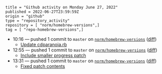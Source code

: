 ```
title = "Github activity on Monday June 27, 2022"
published = 2022-06-27T23:59:59Z
origin = "github"
type = "repository_activity"
repository = [ "norm/homebrew-versions",]
tag = [ "repo-homebrew-versions",]
```

* 10:16 — pushed 1 commit to `master` on [`norm/homebrew-versions`](https://github.com/norm/homebrew-versions) ([diff](https://github.com/norm/homebrew-versions/compare/190ba1df647c42f77c58928a0082897388bca8cd..8f7bb0f80e51df40cb95a90690b4572f36d1034c))
  * [Update cdparanoia.rb](https://github.com/norm/homebrew-versions/commit/8f7bb0f80e51df40cb95a90690b4572f36d1034c)
* 12:55 — pushed 1 commit to `master` on [`norm/homebrew-versions`](https://github.com/norm/homebrew-versions) ([diff](https://github.com/norm/homebrew-versions/compare/8f7bb0f80e51df40cb95a90690b4572f36d1034c..59f15218c0ebc5716acee4e12037e38e5595a981))
  * [Include smaller progress patch](https://github.com/norm/homebrew-versions/commit/59f15218c0ebc5716acee4e12037e38e5595a981)
* 13:31 — pushed 1 commit to `master` on [`norm/homebrew-versions`](https://github.com/norm/homebrew-versions) ([diff](https://github.com/norm/homebrew-versions/compare/59f15218c0ebc5716acee4e12037e38e5595a981..194cda24c0fe96822290adeeba8786c1a87dfe25))
  * [Fixed patch contents](https://github.com/norm/homebrew-versions/commit/194cda24c0fe96822290adeeba8786c1a87dfe25)
